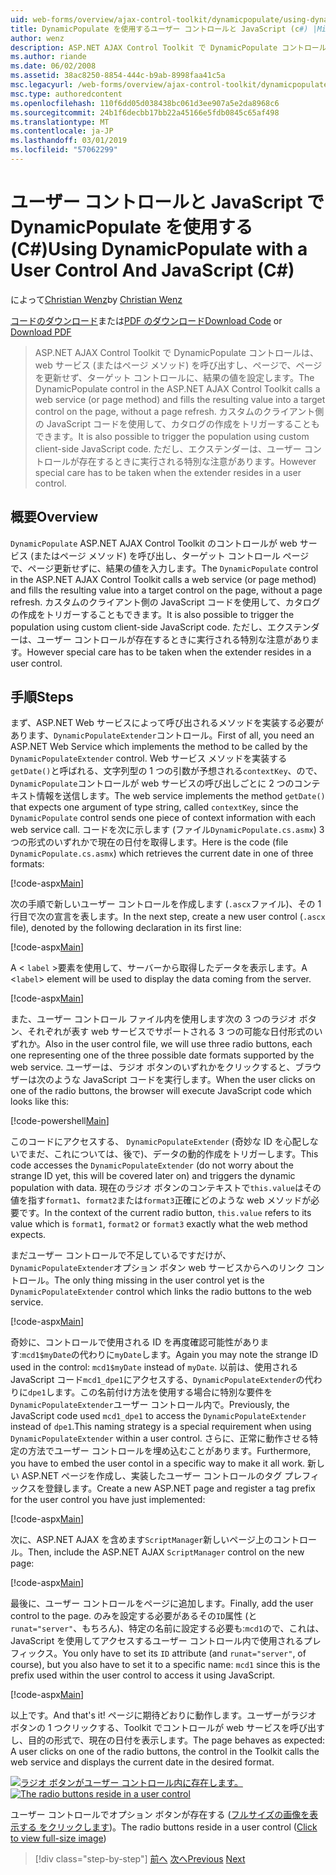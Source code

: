 ```yaml
---
uid: web-forms/overview/ajax-control-toolkit/dynamicpopulate/using-dynamicpopulate-with-a-user-control-and-javascript-cs
title: DynamicPopulate を使用するユーザー コントロールと JavaScript (c#) |Microsoft Docs
author: wenz
description: ASP.NET AJAX Control Toolkit で DynamicPopulate コントロールは、web サービス (またはページ メソッド) を呼び出すし、t のターゲット コントロールに、結果の値を入力しています.
ms.author: riande
ms.date: 06/02/2008
ms.assetid: 38ac8250-8854-444c-b9ab-8998faa41c5a
msc.legacyurl: /web-forms/overview/ajax-control-toolkit/dynamicpopulate/using-dynamicpopulate-with-a-user-control-and-javascript-cs
msc.type: authoredcontent
ms.openlocfilehash: 110f6dd05d038438bc061d3ee907a5e2da8968c6
ms.sourcegitcommit: 24b1f6decbb17bb22a45166e5fdb0845c65af498
ms.translationtype: MT
ms.contentlocale: ja-JP
ms.lasthandoff: 03/01/2019
ms.locfileid: "57062299"
---
```

<a name="using-dynamicpopulate-with-a-user-control-and-javascript-c"></a><span data-ttu-id="3b0f2-103">ユーザー コントロールと JavaScript で DynamicPopulate を使用する (C#)</span><span class="sxs-lookup"><span data-stu-id="3b0f2-103">Using DynamicPopulate with a User Control And JavaScript (C#)</span></span>
====================
<span data-ttu-id="3b0f2-104">によって[Christian Wenz](https://github.com/wenz)</span><span class="sxs-lookup"><span data-stu-id="3b0f2-104">by [Christian Wenz](https://github.com/wenz)</span></span>

<span data-ttu-id="3b0f2-105">[コードのダウンロード](http://download.microsoft.com/download/d/8/f/d8f2f6f9-1b7c-46ad-9252-e1fc81bdea3e/dynamicpopulate2.cs.zip)または[PDF のダウンロード](http://download.microsoft.com/download/b/6/a/b6ae89ee-df69-4c87-9bfb-ad1eb2b23373/dynamicpopulate2CS.pdf)</span><span class="sxs-lookup"><span data-stu-id="3b0f2-105">[Download Code](http://download.microsoft.com/download/d/8/f/d8f2f6f9-1b7c-46ad-9252-e1fc81bdea3e/dynamicpopulate2.cs.zip) or [Download PDF](http://download.microsoft.com/download/b/6/a/b6ae89ee-df69-4c87-9bfb-ad1eb2b23373/dynamicpopulate2CS.pdf)</span></span>

> <span data-ttu-id="3b0f2-106">ASP.NET AJAX Control Toolkit で DynamicPopulate コントロールは、web サービス (またはページ メソッド) を呼び出すし、ページで、ページを更新せず、ターゲット コントロールに、結果の値を設定します。</span><span class="sxs-lookup"><span data-stu-id="3b0f2-106">The DynamicPopulate control in the ASP.NET AJAX Control Toolkit calls a web service (or page method) and fills the resulting value into a target control on the page, without a page refresh.</span></span> <span data-ttu-id="3b0f2-107">カスタムのクライアント側の JavaScript コードを使用して、カタログの作成をトリガーすることもできます。</span><span class="sxs-lookup"><span data-stu-id="3b0f2-107">It is also possible to trigger the population using custom client-side JavaScript code.</span></span> <span data-ttu-id="3b0f2-108">ただし、エクステンダーは、ユーザー コントロールが存在するときに実行される特別な注意があります。</span><span class="sxs-lookup"><span data-stu-id="3b0f2-108">However special care has to be taken when the extender resides in a user control.</span></span>


## <a name="overview"></a><span data-ttu-id="3b0f2-109">概要</span><span class="sxs-lookup"><span data-stu-id="3b0f2-109">Overview</span></span>

<span data-ttu-id="3b0f2-110">`DynamicPopulate` ASP.NET AJAX Control Toolkit のコントロールが web サービス (またはページ メソッド) を呼び出し、ターゲット コントロール ページで、ページ更新せずに、結果の値を入力します。</span><span class="sxs-lookup"><span data-stu-id="3b0f2-110">The `DynamicPopulate` control in the ASP.NET AJAX Control Toolkit calls a web service (or page method) and fills the resulting value into a target control on the page, without a page refresh.</span></span> <span data-ttu-id="3b0f2-111">カスタムのクライアント側の JavaScript コードを使用して、カタログの作成をトリガーすることもできます。</span><span class="sxs-lookup"><span data-stu-id="3b0f2-111">It is also possible to trigger the population using custom client-side JavaScript code.</span></span> <span data-ttu-id="3b0f2-112">ただし、エクステンダーは、ユーザー コントロールが存在するときに実行される特別な注意があります。</span><span class="sxs-lookup"><span data-stu-id="3b0f2-112">However special care has to be taken when the extender resides in a user control.</span></span>

## <a name="steps"></a><span data-ttu-id="3b0f2-113">手順</span><span class="sxs-lookup"><span data-stu-id="3b0f2-113">Steps</span></span>

<span data-ttu-id="3b0f2-114">まず、ASP.NET Web サービスによって呼び出されるメソッドを実装する必要があります、`DynamicPopulateExtender`コントロール。</span><span class="sxs-lookup"><span data-stu-id="3b0f2-114">First of all, you need an ASP.NET Web Service which implements the method to be called by the `DynamicPopulateExtender` control.</span></span> <span data-ttu-id="3b0f2-115">Web サービス メソッドを実装する`getDate()`と呼ばれる、文字列型の 1 つの引数が予想される`contextKey`、ので、`DynamicPopulate`コントロールが web サービスの呼び出しごとに 2 つのコンテキスト情報を送信します。</span><span class="sxs-lookup"><span data-stu-id="3b0f2-115">The web service implements the method `getDate()` that expects one argument of type string, called `contextKey`, since the `DynamicPopulate` control sends one piece of context information with each web service call.</span></span> <span data-ttu-id="3b0f2-116">コードを次に示します (ファイル`DynamicPopulate.cs.asmx`) 3 つの形式のいずれかで現在の日付を取得します。</span><span class="sxs-lookup"><span data-stu-id="3b0f2-116">Here is the code (file `DynamicPopulate.cs.asmx`) which retrieves the current date in one of three formats:</span></span>

[!code-aspx[Main](using-dynamicpopulate-with-a-user-control-and-javascript-cs/samples/sample1.aspx)]

<span data-ttu-id="3b0f2-117">次の手順で新しいユーザー コントロールを作成します (`.ascx`ファイル)、その 1 行目で次の宣言を表します。</span><span class="sxs-lookup"><span data-stu-id="3b0f2-117">In the next step, create a new user control (`.ascx` file), denoted by the following declaration in its first line:</span></span>

[!code-aspx[Main](using-dynamicpopulate-with-a-user-control-and-javascript-cs/samples/sample2.aspx)]

<span data-ttu-id="3b0f2-118">A &lt; `label` &gt;要素を使用して、サーバーから取得したデータを表示します。</span><span class="sxs-lookup"><span data-stu-id="3b0f2-118">A &lt;`label`&gt; element will be used to display the data coming from the server.</span></span>

[!code-aspx[Main](using-dynamicpopulate-with-a-user-control-and-javascript-cs/samples/sample3.aspx)]

<span data-ttu-id="3b0f2-119">また、ユーザー コントロール ファイル内を使用します次の 3 つのラジオ ボタン、それぞれが表す web サービスでサポートされる 3 つの可能な日付形式のいずれか。</span><span class="sxs-lookup"><span data-stu-id="3b0f2-119">Also in the user control file, we will use three radio buttons, each one representing one of the three possible date formats supported by the web service.</span></span> <span data-ttu-id="3b0f2-120">ユーザーは、ラジオ ボタンのいずれかをクリックすると、ブラウザーは次のような JavaScript コードを実行します。</span><span class="sxs-lookup"><span data-stu-id="3b0f2-120">When the user clicks on one of the radio buttons, the browser will execute JavaScript code which looks like this:</span></span>

[!code-powershell[Main](using-dynamicpopulate-with-a-user-control-and-javascript-cs/samples/sample4.ps1)]

<span data-ttu-id="3b0f2-121">このコードにアクセスする、 `DynamicPopulateExtender` (奇妙な ID を心配しないでまだ、これについては、後で)、データの動的作成をトリガーします。</span><span class="sxs-lookup"><span data-stu-id="3b0f2-121">This code accesses the `DynamicPopulateExtender` (do not worry about the strange ID yet, this will be covered later on) and triggers the dynamic population with data.</span></span> <span data-ttu-id="3b0f2-122">現在のラジオ ボタンのコンテキストで`this.value`はその値を指す`format1`、`format2`または`format3`正確にどのような web メソッドが必要です。</span><span class="sxs-lookup"><span data-stu-id="3b0f2-122">In the context of the current radio button, `this.value` refers to its value which is `format1`, `format2` or `format3` exactly what the web method expects.</span></span>

<span data-ttu-id="3b0f2-123">まだユーザー コントロールで不足しているですだけが、`DynamicPopulateExtender`オプション ボタン web サービスからへのリンク コントロール。</span><span class="sxs-lookup"><span data-stu-id="3b0f2-123">The only thing missing in the user control yet is the `DynamicPopulateExtender` control which links the radio buttons to the web service.</span></span>

[!code-aspx[Main](using-dynamicpopulate-with-a-user-control-and-javascript-cs/samples/sample5.aspx)]

<span data-ttu-id="3b0f2-124">奇妙に、コントロールで使用される ID を再度確認可能性があります:`mcd1$myDate`の代わりに`myDate`します。</span><span class="sxs-lookup"><span data-stu-id="3b0f2-124">Again you may note the strange ID used in the control: `mcd1$myDate` instead of `myDate`.</span></span> <span data-ttu-id="3b0f2-125">以前は、使用される JavaScript コード`mcd1_dpe1`にアクセスする、`DynamicPopulateExtender`の代わりに`dpe1`します。この名前付け方法を使用する場合に特別な要件を`DynamicPopulateExtender`ユーザー コントロール内で。</span><span class="sxs-lookup"><span data-stu-id="3b0f2-125">Previously, the JavaScript code used `mcd1_dpe1` to access the `DynamicPopulateExtender` instead of `dpe1`.This naming strategy is a special requirement when using `DynamicPopulateExtender` within a user control.</span></span> <span data-ttu-id="3b0f2-126">さらに、正常に動作させる特定の方法でユーザー コントロールを埋め込むことがあります。</span><span class="sxs-lookup"><span data-stu-id="3b0f2-126">Furthermore, you have to embed the user contol in a specific way to make it all work.</span></span> <span data-ttu-id="3b0f2-127">新しい ASP.NET ページを作成し、実装したユーザー コントロールのタグ プレフィックスを登録します。</span><span class="sxs-lookup"><span data-stu-id="3b0f2-127">Create a new ASP.NET page and register a tag prefix for the user control you have just implemented:</span></span>

[!code-aspx[Main](using-dynamicpopulate-with-a-user-control-and-javascript-cs/samples/sample6.aspx)]

<span data-ttu-id="3b0f2-128">次に、ASP.NET AJAX を含めます`ScriptManager`新しいページ上のコントロール。</span><span class="sxs-lookup"><span data-stu-id="3b0f2-128">Then, include the ASP.NET AJAX `ScriptManager` control on the new page:</span></span>

[!code-aspx[Main](using-dynamicpopulate-with-a-user-control-and-javascript-cs/samples/sample7.aspx)]

<span data-ttu-id="3b0f2-129">最後に、ユーザー コントロールをページに追加します。</span><span class="sxs-lookup"><span data-stu-id="3b0f2-129">Finally, add the user control to the page.</span></span> <span data-ttu-id="3b0f2-130">のみを設定する必要があるその`ID`属性 (と`runat="server"`、もちろん)、特定の名前に設定する必要も:`mcd1`ので、これは、JavaScript を使用してアクセスするユーザー コントロール内で使用されるプレフィックス。</span><span class="sxs-lookup"><span data-stu-id="3b0f2-130">You only have to set its `ID` attribute (and `runat="server"`, of course), but you also have to set it to a specific name: `mcd1` since this is the prefix used within the user control to access it using JavaScript.</span></span>

[!code-aspx[Main](using-dynamicpopulate-with-a-user-control-and-javascript-cs/samples/sample8.aspx)]

<span data-ttu-id="3b0f2-131">以上です。</span><span class="sxs-lookup"><span data-stu-id="3b0f2-131">And that's it!</span></span> <span data-ttu-id="3b0f2-132">ページに期待どおりに動作します。ユーザーがラジオ ボタンの 1 つクリックする、Toolkit でコントロールが web サービスを呼び出すし、目的の形式で、現在の日付を表示します。</span><span class="sxs-lookup"><span data-stu-id="3b0f2-132">The page behaves as expected: A user clicks on one of the radio buttons, the control in the Toolkit calls the web service and displays the current date in the desired format.</span></span>


<span data-ttu-id="3b0f2-133">[![ラジオ ボタンがユーザー コントロール内に存在します。](using-dynamicpopulate-with-a-user-control-and-javascript-cs/_static/image2.png)](using-dynamicpopulate-with-a-user-control-and-javascript-cs/_static/image1.png)</span><span class="sxs-lookup"><span data-stu-id="3b0f2-133">[![The radio buttons reside in a user control](using-dynamicpopulate-with-a-user-control-and-javascript-cs/_static/image2.png)](using-dynamicpopulate-with-a-user-control-and-javascript-cs/_static/image1.png)</span></span>

<span data-ttu-id="3b0f2-134">ユーザー コントロールでオプション ボタンが存在する ([フルサイズの画像を表示する をクリックします](using-dynamicpopulate-with-a-user-control-and-javascript-cs/_static/image3.png))。</span><span class="sxs-lookup"><span data-stu-id="3b0f2-134">The radio buttons reside in a user control ([Click to view full-size image](using-dynamicpopulate-with-a-user-control-and-javascript-cs/_static/image3.png))</span></span>

> [!div class="step-by-step"]
> <span data-ttu-id="3b0f2-135">[前へ](dynamically-populating-a-control-using-javascript-code-cs.md)
> [次へ](dynamically-populating-a-control-vb.md)</span><span class="sxs-lookup"><span data-stu-id="3b0f2-135">[Previous](dynamically-populating-a-control-using-javascript-code-cs.md)
[Next](dynamically-populating-a-control-vb.md)</span></span>
